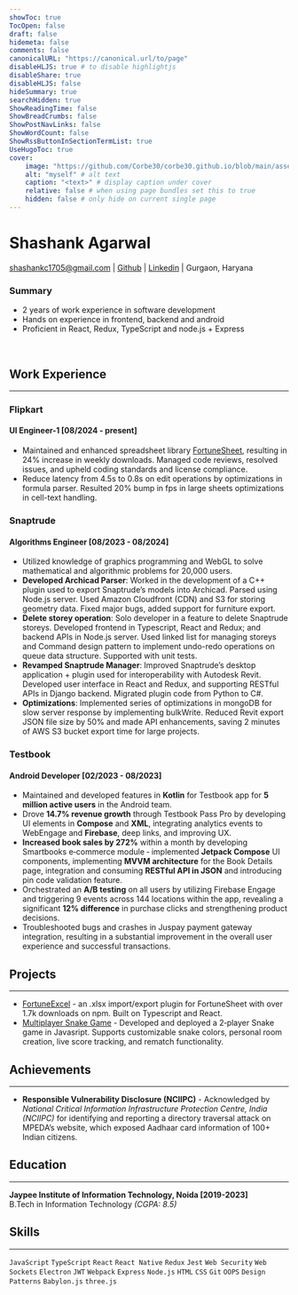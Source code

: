 ```yaml
---
showToc: true
TocOpen: false
draft: false
hidemeta: false
comments: false
canonicalURL: "https://canonical.url/to/page"
disableHLJS: true # to disable highlightjs
disableShare: true
disableHLJS: false
hideSummary: true
searchHidden: true
ShowReadingTime: false
ShowBreadCrumbs: false
ShowPostNavLinks: false
ShowWordCount: false
ShowRssButtonInSectionTermList: true
UseHugoToc: true
cover:
    image: "https://github.com/Corbe30/corbe30.github.io/blob/main/assets/images/self.jpg" # image path/url
    alt: "myself" # alt text
    caption: "<text>" # display caption under cover
    relative: false # when using page bundles set this to true
    hidden: false # only hide on current single page
---
```


# Shashank Agarwal
shashankc1705@gmail.com | [Github](https://github.com/Corbe30/) | [Linkedin](https://www.linkedin.com/in/shashank-agarwal-3ab5b21a7/) | Gurgaon, Haryana

### Summary
* 2 years of work experience in software development
* Hands on experience in frontend, backend and android
* Proficient in React, Redux, TypeScript and node.js + Express

<br/>

## Work Experience
---
### Flipkart
#### UI Engineer-1 [08/2024 - present]

* Maintained and enhanced spreadsheet library [FortuneSheet](https://github.com/ruilisi/fortune-sheet), resulting in 24% increase in weekly downloads. Managed code reviews, resolved issues, and upheld coding standards and license compliance.
* Reduce latency from 4.5s to 0.8s on edit operations by optimizations in formula parser. Resulted 20% bump in fps in large sheets optimizations in cell-text handling. 

### Snaptrude 
#### Algorithms Engineer [08/2023 - 08/2024] 

* Utilized knowledge of graphics programming and WebGL to solve mathematical and algorithmic problems for 20,000 users.
* **Developed Archicad Parser**: Worked in the development of a C++ plugin used to export Snaptrude’s models into Archicad. Parsed using Node.js server. Used Amazon Cloudfront (CDN) and S3 for storing geometry data. Fixed major bugs, added support for furniture export.
* **Delete storey operation**: Solo developer in a feature to delete Snaptrude storeys. Developed frontend in Typescript, React and Redux; and backend APIs in Node.js server. Used linked list for managing storeys and Command design pattern to implement undo-redo operations on queue data structure. Supported with unit tests.
* **Revamped Snaptrude Manager**: Improved Snaptrude’s desktop application + plugin used for interoperability with Autodesk Revit. Developed user interface in React and Redux, and supporting RESTful APIs in Django backend. Migrated plugin code from Python to C#.
* **Optimizations**: Implemented series of optimizations in mongoDB for slow server response by implementing bulkWrite. Reduced Revit export JSON file size by 50% and made API enhancements, saving 2 minutes of AWS S3 bucket export time for large projects.

### Testbook 
#### Android Developer [02/2023 - 08/2023]

* Maintained and developed features in **Kotlin** for Testbook app for **5 million active users** in the Android team.
* Drove **14.7% revenue growth** through Testbook Pass Pro by developing UI elements in **Compose** and **XML**, integrating analytics events to WebEngage and **Firebase**, deep links, and improving UX.
* **Increased book sales by 272%** within a month by developing Smartbooks e‑commerce module ‑ implemented **Jetpack Compose** UI components, implementing **MVVM architecture** for the Book Details page, integration and consuming **RESTful API in JSON** and introducing pin code validation feature.
* Orchestrated an **A/B testing** on all users by utilizing Firebase Engage and triggering 9 events across 144 locations within the app, revealing a significant **12% difference** in purchase clicks and strengthening product decisions.
* Troubleshooted bugs and crashes in Juspay payment gateway integration, resulting in a substantial improvement in the overall user experience and successful transactions.

## Projects
---
* [FortuneExcel](https://www.npmjs.com/package/@corbe30/fortune-excel) - an .xlsx import/export plugin for FortuneSheet with over 1.7k downloads on npm. Built on Typescript and React.
* [Multiplayer Snake Game](https://monumental-moonbeam-9fe109.netlify.app/) - Developed and deployed a 2‐player Snake game in Javasript. Supports customizable snake colors, personal room creation, live score tracking, and rematch functionality. 

## Achievements
---
* **Responsible Vulnerability Disclosure (NCIIPC)** - Acknowledged by *National Critical Information Infrastructure Protection Centre, India (NCIIPC)* for identifying and reporting  a directory traversal attack on MPEDA’s website, which exposed Aadhaar card information of 100+ Indian citizens.

## Education
---
**Jaypee Institute of Information Technology, Noida [2019-2023]**
<br/>B.Tech in Information Technology *(CGPA: 8.5)*

## Skills
---
`JavaScript` `TypeScript` `React` `React Native` `Redux` `Jest` `Web Security` `Web Sockets` `Electron` `JWT` `Webpack` `Express` `Node.js` `HTML` `CSS` `Git` `OOPS` `Design Patterns` `Babylon.js` `three.js`